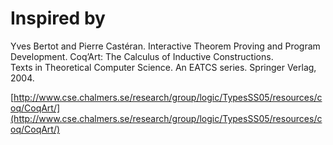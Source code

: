 # Inspired by

Yves Bertot and Pierre Castéran. Interactive Theorem Proving and Program Development. Coq’Art: The Calculus of Inductive Constructions.  
Texts in Theoretical Computer Science. An EATCS series. Springer Verlag, 2004.

[http://www.cse.chalmers.se/research/group/logic/TypesSS05/resources/coq/CoqArt/](http://www.cse.chalmers.se/research/group/logic/TypesSS05/resources/coq/CoqArt/)
